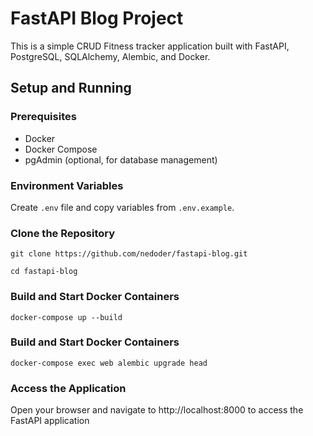 # FastAPI Blog Project

This is a simple CRUD Fitness tracker application built with FastAPI, PostgreSQL, SQLAlchemy, Alembic, and Docker.

## Setup and Running

### Prerequisites

- Docker
- Docker Compose
- pgAdmin (optional, for database management)

### Environment Variables

Create  `.env` file and copy variables from `.env.example`.

### Clone the Repository

```
git clone https://github.com/nedoder/fastapi-blog.git
```

```
cd fastapi-blog
```

### Build and Start Docker Containers

```
docker-compose up --build
```

### Build and Start Docker Containers

```
docker-compose exec web alembic upgrade head
```

### Access the Application

Open your browser and navigate to http://localhost:8000 to access the FastAPI application